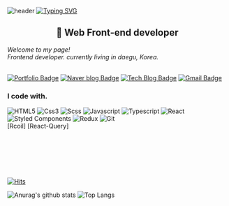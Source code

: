 ![header](https://capsule-render.vercel.app/api?type=waving&color=6994CDEE&text=&animation=twinkling&height=80)
[![Typing SVG](https://readme-typing-svg.demolab.com?font=Alkatra&weight=500&size=45&duration=3500&pause=3&color=6994CDEE&center=false&vCenter=false&multiline=true&repeat=true&width=1000&height=100&lines=Welcome+to+leechangseoop's+GitHub!👋)](https://git.io/typing-svg)
 
<div align="left">

  <h2 align=center>🫠 Web Front-end developer</h2>

<i>Welcome to my page!</i> <br>
<i>Frontend developer. currently living in daegu, Korea.</i><br><br>

[![Portfolio Badge](https://img.shields.io/badge/Portfolio-ffffff?style=flat-square&logo=Notion&logoColor=black&link=https://nostalgic-ironclad-7a7.notion.site/bd6d0c6471c047e9a4f8e8cd7ff9d1fc)](https://nostalgic-ironclad-7a7.notion.site/bd6d0c6471c047e9a4f8e8cd7ff9d1fc)
[![Naver blog Badge](https://img.shields.io/badge/-Naver%20blog-brightgreen?style=flat-square&logo=Naver&logoColor=white&link=https://blog.naver.com/haseuki87)](https://blog.naver.com/haseuki87)
[![Tech Blog Badge](http://img.shields.io/badge/-Tech%20blog-black?style=flat-square&logo=github&link=https://leechangseop71.github.io/)](https://leechangseop71.github.io/)
[![Gmail Badge](https://img.shields.io/badge/Gmail-d14836?style=flat-square&logo=Gmail&logoColor=white&link=mailto:haseuki71@gmail.com)](mailto:haseuki71@gmail.com)



### I code with.
![HTML5](https://img.shields.io/badge/-HTML5-E34F26?style=flat-square&logo=html5&logoColor=white)
![Css3](https://img.shields.io/badge/-css3-007ACC?style=flat-square&logo=css3&logoColor=white)
![Scss](https://img.shields.io/badge/-Scss-CC6699?style=flat-square&logo=sass&logoColor=white)
![Javascript](https://img.shields.io/badge/-JavaScript-f7e018?style=flat-square&logo=JavaScript&logoColor=black)
![Typescript](https://img.shields.io/badge/-TypeScript-007ACC?style=flat-square&logo=typescript&logoColor=white)
![React](https://img.shields.io/badge/-React-20232a?style=flat-square&logo=react&logoColor=61dafb)
![Styled Components](https://img.shields.io/badge/-Styled_Components-db7092?style=flat-square&logo=styled-components&logoColor=white)
![Redux](https://img.shields.io/badge/-Redux-764ABC?style=flat-square&logo=redux&logoColor=white)
![Git](https://img.shields.io/badge/-Git-F05032?style=flat-square&logo=git&logoColor=white) <br>
[Rcoil]
[React-Query]

<br><br>

<br><br>
                  
[![Hits](https://hits.seeyoufarm.com/api/count/incr/badge.svg?url=https%3A%2F%2Fgithub.com%2Fleechangseop71%2Fhit-counter&count_bg=%23A6A8AE&title_bg=%23131111&icon=github.svg&icon_color=%23E7E7E7&title=Github&edge_flat=false)](https://hits.seeyoufarm.com)
<br>

![Anurag's github stats](https://github-readme-stats.vercel.app/api?username=leechangseop71&show_icons=true&theme=tokyonight)
![Top Langs](https://github-readme-stats.vercel.app/api/top-langs/?username=leechangseop71&layout=compact&theme=tokyonight)
